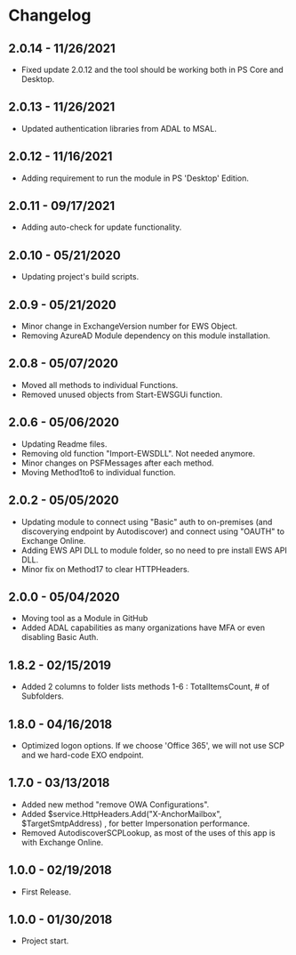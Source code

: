﻿# Changelog
## 2.0.14 - 11/26/2021
 - Fixed update 2.0.12 and the tool should be working both in PS Core and Desktop.
## 2.0.13 - 11/26/2021
 - Updated authentication libraries from ADAL to MSAL.
## 2.0.12 - 11/16/2021
 - Adding requirement to run the module in PS 'Desktop' Edition.
## 2.0.11 - 09/17/2021
 - Adding auto-check for update functionality.
## 2.0.10 - 05/21/2020
 - Updating project's build scripts.  
## 2.0.9 - 05/21/2020
 - Minor change in ExchangeVersion number for EWS Object.
 - Removing AzureAD Module dependency on this module installation.  
## 2.0.8 - 05/07/2020
 - Moved all methods to individual Functions.
 - Removed unused objects from Start-EWSGUi function.  
## 2.0.6 - 05/06/2020
 - Updating Readme files.
 - Removing old function "Import-EWSDLL". Not needed anymore.
 - Minor changes on PSFMessages after each method.
 - Moving Method1to6 to individual function.  
## 2.0.2 - 05/05/2020
 - Updating module to connect using "Basic" auth to on-premises (and discoverying endpoint by Autodiscover) and connect using "OAUTH" to Exchange Online.
 - Adding EWS API DLL to module folder, so no need to pre install EWS API DLL.
 - Minor fix on Method17 to clear HTTPHeaders.  
## 2.0.0 - 05/04/2020
 - Moving tool as a Module in GitHub
 - Added ADAL capabilities as many organizations have MFA or even disabling Basic Auth.  
## 1.8.2 - 02/15/2019
 - Added 2 columns to folder lists methods 1-6 : TotalItemsCount, # of Subfolders.  
## 1.8.0 - 04/16/2018
 - Optimized logon options. If we choose 'Office 365', we will not use SCP and we hard-code EXO endpoint.  
## 1.7.0 - 03/13/2018
 - Added new method "remove OWA Configurations".
 - Added $service.HttpHeaders.Add("X-AnchorMailbox", $TargetSmtpAddress) , for better Impersonation performance.
 - Removed AutodiscoverSCPLookup, as most of the uses of this app is with Exchange Online.  
## 1.0.0 - 02/19/2018
 - First Release.  
## 1.0.0 - 01/30/2018
 - Project start.